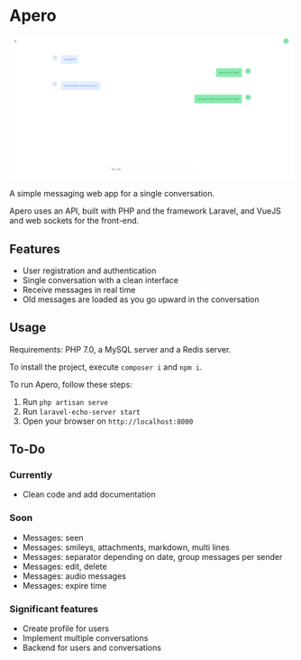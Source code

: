 # Apero

![Screenshot](https://raw.githubusercontent.com/thdoteo/Apero/master/docs/screenshot.png)  

A simple messaging web app for a single conversation.  

Apero uses an API, built with PHP and the framework Laravel, and VueJS and web sockets for the front-end.

## Features

- User registration and authentication
- Single conversation with a clean interface
- Receive messages in real time
- Old messages are loaded as you go upward in the conversation

## Usage

Requirements: PHP 7.0, a MySQL server and a Redis server.

To install the project, execute `composer i` and `npm i`.

To run Apero, follow these steps:
1. Run `php artisan serve`
2. Run `laravel-echo-server start`
3. Open your browser on `http://localhost:8000`

## To-Do

### Currently

- Clean code and add documentation

### Soon

- Messages: seen
- Messages: smileys, attachments, markdown, multi lines
- Messages: separator depending on date, group messages per sender
- Messages: edit, delete
- Messages: audio messages
- Messages: expire time

### Significant features

- Create profile for users
- Implement multiple conversations
- Backend for users and conversations
